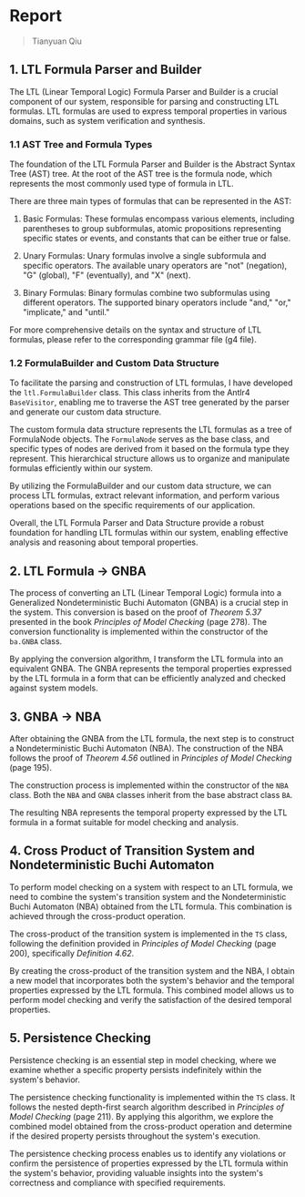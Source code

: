 # Report

> Tianyuan Qiu

## 1. LTL Formula Parser and Builder

The LTL (Linear Temporal Logic) Formula Parser and Builder is a crucial component of our system, responsible for parsing and constructing LTL formulas. LTL formulas are used to express temporal properties in various domains, such as system verification and synthesis.

### 1.1 AST Tree and Formula Types

The foundation of the LTL Formula Parser and Builder is the Abstract Syntax Tree (AST) tree. At the root of the AST tree is the formula node, which represents the most commonly used type of formula in LTL.

There are three main types of formulas that can be represented in the AST:

1. Basic Formulas: These formulas encompass various elements, including parentheses to group subformulas, atomic propositions representing specific states or events, and constants that can be either true or false.

2. Unary Formulas: Unary formulas involve a single subformula and specific operators. The available unary operators are "not" (negation), "G" (global), "F" (eventually), and "X" (next).

3. Binary Formulas: Binary formulas combine two subformulas using different operators. The supported binary operators include "and," "or," "implicate," and "until."

For more comprehensive details on the syntax and structure of LTL formulas, please refer to the corresponding grammar file (g4 file).

### 1.2 FormulaBuilder and Custom Data Structure

To facilitate the parsing and construction of LTL formulas, I have developed the `ltl.FormulaBuilder` class. This class inherits from the Antlr4 `BaseVisitor`, enabling me to traverse the AST tree generated by the parser and generate our custom data structure.

The custom formula data structure represents the LTL formulas as a tree of FormulaNode objects. The `FormulaNode` serves as the base class, and specific types of nodes are derived from it based on the formula type they represent. This hierarchical structure allows us to organize and manipulate formulas efficiently within our system.

By utilizing the FormulaBuilder and our custom data structure, we can process LTL formulas, extract relevant information, and perform various operations based on the specific requirements of our application.

Overall, the LTL Formula Parser and Data Structure provide a robust foundation for handling LTL formulas within our system, enabling effective analysis and reasoning about temporal properties.

## 2. LTL Formula -> GNBA

The process of converting an LTL (Linear Temporal Logic) formula into a Generalized Nondeterministic Buchi Automaton (GNBA) is a crucial step in the system. This conversion is based on the proof of *Theorem 5.37* presented in the book *Principles of Model Checking* (page 278). The conversion functionality is implemented within the constructor of the `ba.GNBA` class.

By applying the conversion algorithm, I transform the LTL formula into an equivalent GNBA. The GNBA represents the temporal properties expressed by the LTL formula in a form that can be efficiently analyzed and checked against system models.

## 3. GNBA -> NBA

After obtaining the GNBA from the LTL formula, the next step is to construct a Nondeterministic Buchi Automaton (NBA). The construction of the NBA follows the proof of *Theorem 4.56* outlined in *Principles of Model Checking* (page 195).

The construction process is implemented within the constructor of the `NBA` class. Both the `NBA` and `GNBA` classes inherit from the base abstract class `BA`.

The resulting NBA represents the temporal property expressed by the LTL formula in a format suitable for model checking and analysis.

## 4. Cross Product of Transition System and Nondeterministic Buchi Automaton

To perform model checking on a system with respect to an LTL formula, we need to combine the system's transition system and the Nondeterministic Buchi Automaton (NBA) obtained from the LTL formula. This combination is achieved through the cross-product operation.

The cross-product of the transition system is implemented in the `TS` class, following the definition provided in *Principles of Model Checking* (page 200), specifically *Definition 4.62*.

By creating the cross-product of the transition system and the NBA, I obtain a new model that incorporates both the system's behavior and the temporal properties expressed by the LTL formula. This combined model allows us to perform model checking and verify the satisfaction of the desired temporal properties.

## 5. Persistence Checking

Persistence checking is an essential step in model checking, where we examine whether a specific property persists indefinitely within the system's behavior.

The persistence checking functionality is implemented within the `TS` class. It follows the nested depth-first search algorithm described in *Principles of Model Checking* (page 211). By applying this algorithm, we explore the combined model obtained from the cross-product operation and determine if the desired property persists throughout the system's execution.

The persistence checking process enables us to identify any violations or confirm the persistence of properties expressed by the LTL formula within the system's behavior, providing valuable insights into the system's correctness and compliance with specified requirements.